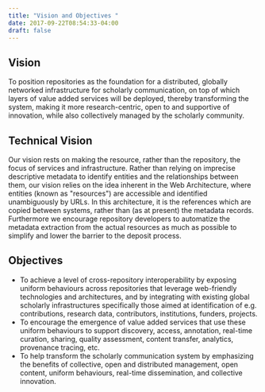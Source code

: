 ```yaml
---
title: "Vision and Objectives "
date: 2017-09-22T08:54:33-04:00
draft: false
---
```

## Vision
To position repositories as the foundation for a distributed, globally networked infrastructure for scholarly communication, on top of which layers of value added services will be deployed, thereby transforming the system, making it more research-centric, open to and supportive of innovation, while also collectively managed by the scholarly community.

## Technical Vision
Our vision rests on making the resource, rather than the repository, the focus of services and infrastructure. Rather than relying on imprecise descriptive metadata to identify entities and the relationships between them, our vision relies on the idea inherent in the Web Architecture, where entities (known as "resources") are accessible and identified unambiguously by URLs. In this architecture, it is the references which are copied between systems, rather than (as at present) the metadata records. Furthermore we encourage repository developers to automatize the metadata extraction from the actual resources as much as possible to simplify and lower the barrier to the deposit process.

## Objectives
* To achieve a level of cross-repository interoperability by exposing uniform behaviours across repositories that leverage web-friendly technologies and architectures, and by integrating with existing global scholarly infrastructures specifically those aimed at identification of e.g. contributions, research data, contributors, institutions, funders, projects.
* To encourage the emergence of value added services that use these uniform behaviours to support discovery, access, annotation, real-time curation, sharing, quality assessment, content transfer, analytics, provenance tracing, etc.
* To help transform the scholarly communication system by emphasizing the benefits of collective, open and distributed management, open content, uniform behaviours, real-time dissemination, and collective innovation.
